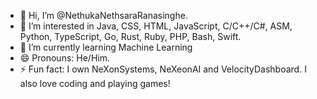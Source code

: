 - 👋 Hi, I’m @NethukaNethsaraRanasinghe.
- 👀 I’m interested in Java, CSS, HTML, JavaScript, C/C++/C#, ASM, Python, TypeScript, Go, Rust, Ruby, PHP, Bash, Swift.
- 🌱 I’m currently learning Machine Learning
- 😄 Pronouns: He/Him.
- ⚡ Fun fact: I own NeXonSystems, NeXeonAI and VelocityDashboard. I also love coding and playing games!

<!---
NethukaNethsaraRanasinghe/NethukaNethsaraRanasinghe is a ✨ special ✨ repository because its `README.md` (this file) appears on your GitHub profile.
You can click the Preview link to take a look at your changes.
--->

